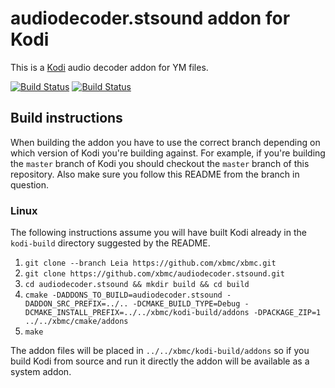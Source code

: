 # audiodecoder.stsound addon for Kodi

This is a [Kodi](http://kodi.tv) audio decoder addon for YM files.

[![Build Status](https://travis-ci.org/xbmc/audiodecoder.stsound.svg?branch=master)](https://travis-ci.org/xbmc/audiodecoder.stsound)
[![Build Status](https://ci.appveyor.com/api/projects/status/github/xbmc/audiodecoder.stsound?svg=true)](https://ci.appveyor.com/project/xbmc/audiodecoder-stsound)

## Build instructions

When building the addon you have to use the correct branch depending on which version of Kodi you're building against. 
For example, if you're building the `master` branch of Kodi you should checkout the `master` branch of this repository. 
Also make sure you follow this README from the branch in question.

### Linux

The following instructions assume you will have built Kodi already in the `kodi-build` directory 
suggested by the README.

1. `git clone --branch Leia https://github.com/xbmc/xbmc.git`
2. `git clone https://github.com/xbmc/audiodecoder.stsound.git`
3. `cd audiodecoder.stsound && mkdir build && cd build`
4. `cmake -DADDONS_TO_BUILD=audiodecoder.stsound -DADDON_SRC_PREFIX=../.. -DCMAKE_BUILD_TYPE=Debug -DCMAKE_INSTALL_PREFIX=../../xbmc/kodi-build/addons -DPACKAGE_ZIP=1 ../../xbmc/cmake/addons`
5. `make`

The addon files will be placed in `../../xbmc/kodi-build/addons` so if you build Kodi from source and run it directly 
the addon will be available as a system addon.
